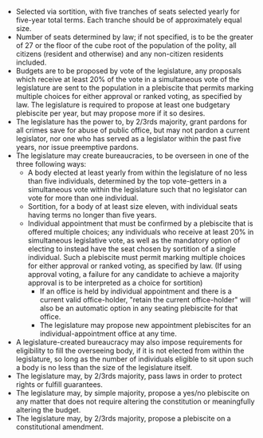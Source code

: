 - Selected via sortition, with five tranches of seats selected yearly for five-year total terms. Each tranche should be of approximately equal size.
- Number of seats determined by law; if not specified, is to be the greater of 27 or the floor of the cube root of the population of the polity, all citizens (resident and otherwise) and any non-citizen residents included.
- Budgets are to be proposed by vote of the legislature, any proposals which receive at least 20% of the vote in a simultaneous vote of the legislature are sent to the population in a plebiscite that permits marking multiple choices for either approval or ranked voting, as specified by law. The legislature is required to propose at least one budgetary plebiscite per year, but may propose more if it so desires.
- The legislature has the power to, by 2/3rds majority, grant pardons for all crimes save for abuse of public office, but may not pardon a current legislator, nor one who has served as a legislator within the past five years, nor issue preemptive pardons.
- The legislature may create bureaucracies, to be overseen in one of the three following ways:
  - A body elected at least yearly from within the legislature of no less than five individuals, determined by the top vote-getters in a simultaneous vote within the legislature such that no legislator can vote for more than one individual.
  - Sortition, for a body of at least size eleven, with individual seats having terms no longer than five years.
  - Individual appointment that must be confirmed by a plebiscite that is offered multiple choices; any individuals who receive at least 20% in simultaneous legislative vote, as well as the mandatory option of electing to instead have the seat chosen by sortition of a single individual. Such a plebiscite must permit marking multiple choices for either approval or ranked voting, as specified by law. (If using approval voting, a failure for any candidate to achieve a majority approval is to be interpreted as a choice for sortition)
    - If an office is held by individual appointment and there is a current valid office-holder, "retain the current office-holder" will also be an automatic option in any seating plebiscite for that office.
    - The legislature may propose new appointment plebiscites for an individual-appointment office at any time.
- A legislature-created bureaucracy may also impose requirements for eligibility to fill the overseeing body, if it is not elected from within the legislature, so long as the number of individuals eligible to sit upon such a body is no less than the size of the legislature itself.
- The legislature may, by 2/3rds majority, pass laws in order to protect rights or fulfill guarantees.
- The legislature may, by simple majority, propose a yes/no plebiscite on any matter that does not require altering the constitution or meaningfully altering the budget.
- The legislature may, by 2/3rds majority, propose a plebiscite on a constitutional amendment.
